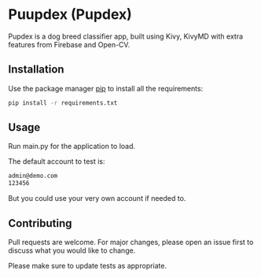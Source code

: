 # Puupdex (Pupdex)

Pupdex is a dog breed classifier app, built using Kivy, KivyMD with extra features from Firebase and Open-CV.

## Installation

Use the package manager [pip](https://pip.pypa.io/en/stable/) to install all the requirements:

```bash
pip install -r requirements.txt
```

## Usage

Run main.py for the application to load.

The default account to test is:

```bash
admin@demo.com
123456
```

But you could use your very own account if needed to. 

## Contributing

Pull requests are welcome. For major changes, please open an issue first
to discuss what you would like to change.

Please make sure to update tests as appropriate.
